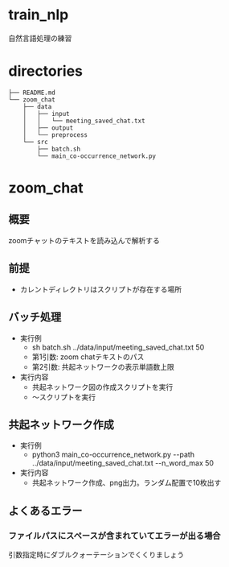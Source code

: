 # train_nlp
自然言語処理の練習


# directories
```
├── README.md
└── zoom_chat
    ├── data
    │   ├── input
    │   │   └── meeting_saved_chat.txt
    │   ├── output
    │   └── preprocess
    └── src
        ├── batch.sh
        └── main_co-occurrence_network.py
```

# zoom_chat
## 概要
zoomチャットのテキストを読み込んで解析する

## 前提
* カレントディレクトリはスクリプトが存在する場所

## バッチ処理
* 実行例
  * sh batch.sh ../data/input/meeting_saved_chat.txt 50
  * 第1引数: zoom chatテキストのパス
  * 第2引数: 共起ネットワークの表示単語数上限
* 実行内容
  * 共起ネットワーク図の作成スクリプトを実行
  * 〜スクリプトを実行

## 共起ネットワーク作成
* 実行例
  * python3 main_co-occurrence_network.py --path ../data/input/meeting_saved_chat.txt --n_word_max 50
* 実行内容
  * 共起ネットワーク作成、png出力。ランダム配置で10枚出す

## よくあるエラー
### ファイルパスにスペースが含まれていてエラーが出る場合
引数指定時にダブルクォーテーションでくくりましょう